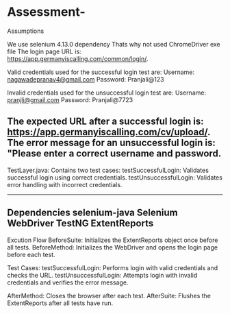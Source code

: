 # Assessment-
Assumptions

We use selenium 4.13.0 dependency Thats why not used ChromeDriver exe file 
The login page URL is: https://app.germanyiscalling.com/common/login/.

Valid credentials used for the successful login test are:
	Username: nagawadepranav4@gmail.com
	Password: Pranjali@123

Invalid credentials used for the unsuccessful login test are:
	Username: pranjli@gmail.com
	Password: Pranjali@7723

The expected URL after a successful login is: https://app.germanyiscalling.com/cv/upload/.
The error message for an unsuccessful login is: "Please enter a correct username and password. 
------------------------------------------------------------------------------------------------------
TestLayer.java: Contains two test cases:
	testSuccessfulLogin: Validates successful login using correct credentials.
	testUnsuccessfulLogin: Validates error handling with incorrect credentials.

-------------------------------------------------------------------------------------
Dependencies
selenium-java
Selenium WebDriver
TestNG 
ExtentReports 
----------------------------------------------------------------------------------------
Excution Flow
BeforeSuite: Initializes the ExtentReports object once before all tests.
BeforeMethod: Initializes the WebDriver and opens the login page before each test.

Test Cases:
	testSuccessfulLogin: Performs login with valid credentials and checks the URL.
	testUnsuccessfulLogin: Attempts login with invalid credentials and verifies the error message.

AfterMethod: Closes the browser after each test.
AfterSuite: Flushes the ExtentReports after all tests have run.
